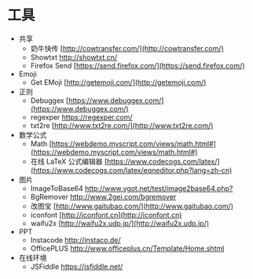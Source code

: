 # 工具

- 共享
  - 奶牛快传  [http://cowtransfer.com/](http://cowtransfer.com/)
  - Showtxt   [http://showtxt.cn/ ](http://showtxt.cn/)
  - Firefox Send [https://send.firefox.com/](https://send.firefox.com/)
- Emoji
  - Get EMoji   [http://getemoji.com/](http://getemoji.com/)
- 正则
  - Debuggex  [https://www.debuggex.com/](https://www.debuggex.com/)
  - regexper  [https://regexper.com/ ](https://regexper.com/)
  - txt2re  [http://www.txt2re.com/](http://www.txt2re.com/)
- 数学公式
  - Math   [https://webdemo.myscript.com/views/math.html#](https://webdemo.myscript.com/views/math.html#)
  - 在线 LaTeX 公式编辑器  [https://www.codecogs.com/latex/](https://www.codecogs.com/latex/eqneditor.php?lang=zh-cn)
- 图片
  - ImageToBase64 [http://www.vgot.net/test/image2base64.php? ](http://www.vgot.net/test/image2base64.php?)
  - BgRemover [http://www.2gei.com/bgremover ](http://www.2gei.com/bgremover)
  - 改图宝   [http://www.gaitubao.com/](http://www.gaitubao.com/)
  - iconfont   [http://iconfont.cn](http://iconfont.cn)
  - waifu2x [http://waifu2x.udp.jp/](http://waifu2x.udp.jp/)
- PPT
  - Instacode [http://instaco.de/ ](http://instaco.de/)
  - OfficePLUS    [http://www.officeplus.cn/Template/Home.shtml ](http://www.officeplus.cn/Template/Home.shtml)
- 在线环境
  - JSFiddle  [https://jsfiddle.net/ ](https://jsfiddle.net/)

